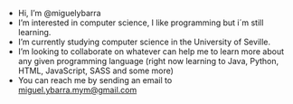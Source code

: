 - Hi, I’m @miguelybarra
- I’m interested in computer science, I like programming but i´m still learning.
- I’m currently studying computer science in the University of Seville.
- I’m looking to collaborate on whatever can help me to learn more about any given programming language (right now learning to Java, Python, HTML, JavaScript, SASS and some more)
- You can reach me by sending an email to miguel.ybarra.mym@gmail.com

<!---
miguelybarra/miguelybarra is a ✨ special ✨ repository because its `README.md` (this file) appears on your GitHub profile.
You can click the Preview link to take a look at your changes.
--->
